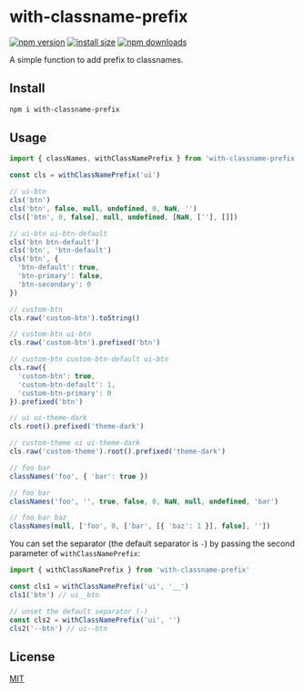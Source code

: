 # with-classname-prefix

[![npm version](https://img.shields.io/npm/v/with-classname-prefix)](https://www.npmjs.com/package/with-classname-prefix)
[![install size](https://packagephobia.now.sh/badge?p=with-classname-prefix)](https://packagephobia.now.sh/result?p=with-classname-prefix)
[![npm downloads](https://img.shields.io/npm/dm/with-classname-prefix.svg)](https://npm-stat.com/charts.html?package=with-classname-prefix)

A simple function to add prefix to classnames.

## Install

```sh
npm i with-classname-prefix
```

## Usage

```ts
import { classNames, withClassNamePrefix } from 'with-classname-prefix'

const cls = withClassNamePrefix('ui')

// ui-btn
cls('btn')
cls('btn', false, null, undefined, 0, NaN, '')
cls(['btn', 0, false], null, undefined, [NaN, [''], []])

// ui-btn ui-btn-default
cls('btn btn-default')
cls('btn', 'btn-default')
cls('btn', {
  'btn-default': true,
  'btn-primary': false,
  'btn-secondary': 0
})

// custom-btn
cls.raw('custom-btn').toString()

// custom-btn ui-btn
cls.raw('custom-btn').prefixed('btn')

// custom-btn custom-btn-default ui-btn
cls.raw({
  'custom-btn': true,
  'custom-btn-default': 1,
  'custom-btn-primary': 0
}).prefixed('btn')

// ui ui-theme-dark
cls.root().prefixed('theme-dark')

// custom-theme ui ui-theme-dark
cls.raw('custom-theme').root().prefixed('theme-dark')

// foo bar
classNames('foo', { 'bar': true })

// foo bar
classNames('foo', '', true, false, 0, NaN, null, undefined, 'bar')

// foo bar baz
classNames(null, ['foo', 0, ['bar', [{ 'baz': 1 }], false], ''])
```

You can set the separator (the default separator is `-`) by passing the second parameter of `withClassNamePrefix`:

```ts
import { withClassNamePrefix } from 'with-classname-prefix'

const cls1 = withClassNamePrefix('ui', '__')
cls1('btn') // ui__btn

// unset the default separator (-)
const cls2 = withClassNamePrefix('ui', '')
cls2('--btn') // ui--btn
```

## License

[MIT](./LICENSE)
